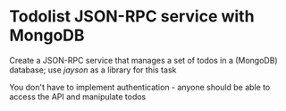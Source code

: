 # Todolist JSON-RPC service with MongoDB

Create a JSON-RPC service that manages a set of todos in a (MongoDB) database; use _jayson_ as a library for this task

You don't have to implement authentication - anyone should be able to access the API and manipulate todos
